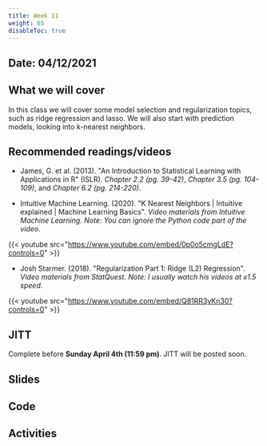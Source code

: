 ```yaml
---
title: Week 11
weight: 65
disableToc: true
---
```


## Date: 04/12/2021

## What we will cover

In this class we will cover some model selection and regularization topics, such as ridge regression and lasso. We will also start with prediction models, looking into k-nearest neighbors.

## Recommended readings/videos

- James, G. et al. (2013). "An Introduction to Statistical Learning with Applications in R" (ISLR). *Chapter 2.2 (pg. 39-42)*, *Chapter 3.5 (pg. 104-109)*, and *Chapter 6.2 (pg. 214-220)*. 

- Intuitive Machine Learning. (2020). "K Nearest Neighbors | Intuitive explained | Machine Learning Basics". *Video materials from Intuitive Machine Learning. Note: You can ignore the Python code part of the video*.

{{< youtube src="https://www.youtube.com/embed/0p0o5cmgLdE?controls=0" >}}

- Josh Starmer. (2018). "Regularization Part 1: Ridge (L2) Regression". *Video materials from StatQuest. Note: I usually watch his videos at x1.5 speed*.

{{< youtube src="https://www.youtube.com/embed/Q81RR3yKn30?controls=0" >}}



## JITT 

Complete before **Sunday April 4th (11:59 pm)**. JITT will be posted soon.<!-- You can find the assignment <a onclick="ga('send', 'event', 'External-Link','click','JITT7','0','Link');" href="https://forms.gle/8aVCRiGgPmiuuBkd8" target="_blank">here</a>. -->

## Slides

<!-- {{% button href="https://sta235.netlify.app/Classes/Week8/1_RD/sp2021_sta235_10_regression_discontinuity_cont.html" icon="fas fa-external-link-alt" icon-position="right" %}}New window{{% /button %}} {{% button href="https://sta235.netlify.app/Classes/Week8/1_RD/sp2021_sta235_10_regression_discontinuity_cont.pdf" icon="fas fa-file-pdf" icon-position="right" %}}Download{{% /button %}} 

{{< slides src="https://sta235.netlify.app/Classes/Week8/1_RD/sp2021_sta235_10_regression_discontinuity_cont.html" >}}

{{% button href="https://sta235.netlify.app/Classes/Week8/2_IV/sp2021_sta235_11_instrumental_variables.html" icon="fas fa-external-link-alt" icon-position="right" %}}New window{{% /button %}} {{% button href="https://sta235.netlify.app/Classes/Week8/2_IV/sp2021_sta235_11_instrumental_variables.pdf" icon="fas fa-file-pdf" icon-position="right" %}}Download{{% /button %}} 

{{< slides src="https://sta235.netlify.app/Classes/Week8/2_IV/sp2021_sta235_11_instrumental_variables.html" >}} -->

## Code

<!-- Here is the R code we will review in class, with some additional data and questions <a onclick="ga('send', 'event', 'External-Link','click','code8','0','Link');" href="https://raw.githubusercontent.com/maibennett/sta235/main/exampleSite/content/Classes/Week8/code/sp2021_sta235_11_RD_IV.R" target="_blank" class="btn btn-default">Download<i class="fas fa-code"></i></a> -->

## Activities

<!-- {{% button href="https://raw.githubusercontent.com/maibennett/sta235/main/exampleSite/content/Classes/Week8/code/week8_in_class_activity.R" icon="fas fa-code" icon-position="right" %}}Download{{% /button %}} -->
